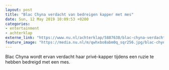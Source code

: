 ```yaml
---
layout: post
title: "Blac Chyna verdacht van bedreigen kapper met mes"
date: Sun, 12 May 2019 10:09:53 +0200
categories: 
- entertainment 
- achterklap 
externe_link: "https://www.nu.nl/achterklap/5887638/blac-chyna-verdacht-van-bedreigen-kapper-met-mes.html"
feature_image: "https://media.nu.nl/m/qwhxbo8abm0q_sqr256.jpg/blac-chyna-verdacht-van-bedreigen-kapper-met-mes.jpg"
---
```


Blac Chyna wordt ervan verdacht haar privé-kapper tijdens een ruzie te hebben bedreigd met een mes.

